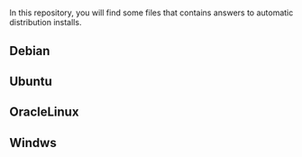 #

In this repository, you will find some files that contains answers to automatic distribution installs.

## Debian



## Ubuntu



## OracleLinux


## Windws

